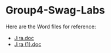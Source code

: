 # Group4-Swag-Labs
Here are the Word files for reference:

- [Jira.doc](Jira.doc)
- [Jira (1).doc](Jira(1).doc)
